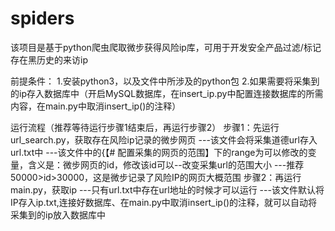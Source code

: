 # spiders

该项目是基于python爬虫爬取微步获得风险ip库，可用于开发安全产品过滤/标记存在黑历史的来访ip

前提条件：
1.安装python3，以及文件中所涉及的python包
2.如果需要将采集到的ip存入数据库中（开启MySQL数据库，在insert_ip.py中配置连接数据库的所需内容，在main.py中取消insert_ip()的注释）



运行流程（推荐等待运行步骤1结束后，再运行步骤2）
步骤1：先运行url_search.py，获取存在风险ip记录的微步网页
    ---该文件会将采集道德url存入url.txt中
    ---该文件中的{【# 配置采集的网页的范围】下的range为可以修改的变量，含义是：微步网页的id，修改该id可以--改变采集url的范围大小
    ---推荐50000>id>30000，这是微步记录了风险IP的网页大概范围
步骤2：再运行main.py，获取ip
    ---只有url.txt中存在url地址的时候才可以运行
    ---该文件默认将IP存入ip.txt,连接好数据库、在main.py中取消insert_ip()的注释，就可以自动将采集到的ip放入数据库中
